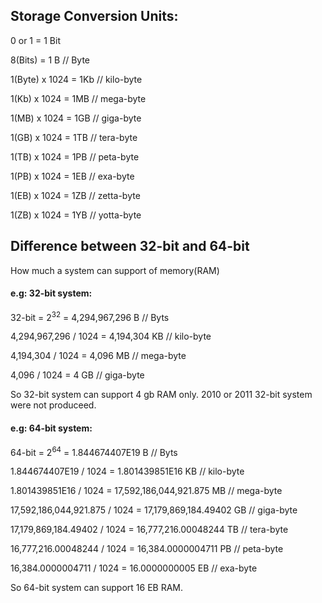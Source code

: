 ## Storage Conversion Units:

0 or 1 			= 1 Bit

8(Bits) 		= 1 B // Byte

1(Byte) x 1024  = 1Kb // kilo-byte

1(Kb) 	x 1024  = 1MB // mega-byte

1(MB) 	x 1024  = 1GB // giga-byte

1(GB) 	x 1024  = 1TB // tera-byte

1(TB) 	x 1024  = 1PB // peta-byte

1(PB) 	x 1024  = 1EB // exa-byte

1(EB) 	x 1024  = 1ZB // zetta-byte

1(ZB) 	x 1024  = 1YB // yotta-byte


## Difference between 32-bit and 64-bit

How much a system can support of memory(RAM)

#### e.g: 32-bit system:

32-bit = 2<sup>32</sup> 	= 4,294,967,296 B // Byts

4,294,967,296 / 1024 		= 4,194,304 KB // kilo-byte

4,194,304 / 1024 			= 4,096 MB // mega-byte

4,096 / 1024 				= 4 GB // giga-byte


So 32-bit system can support 4 gb RAM only. 2010 or 2011 32-bit system were not produceed. 

#### e.g: 64-bit system:

64-bit = 2<sup>64</sup> 		= 1.844674407E19 B // Byts

1.844674407E19 / 1024 			= 1.801439851E16 KB // kilo-byte

1.801439851E16 / 1024 			= 17,592,186,044,921.875 MB // mega-byte

17,592,186,044,921.875 / 1024 	= 17,179,869,184.49402 GB // giga-byte

17,179,869,184.49402 / 1024 	= 16,777,216.00048244 TB // tera-byte

16,777,216.00048244 / 1024 		= 16,384.0000004711 PB // peta-byte

16,384.0000004711 / 1024 		= 16.0000000005 EB // exa-byte


So 64-bit system can support 16 EB RAM.